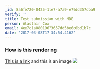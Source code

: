 ```yaml
---
_id: 8a6fe720-0425-11e7-a7a9-e79dd357dba9
verify: ''
title: Test submission with MDE
person: Alastair Cox
email: 4ee7c1a08019673657dd5be6d0bd1b7c
date: '2017-03-08T17:34:54.416Z'
---
```

### How is this rendering

[This is a link](bbc.co.uk) 
and this is an image
![](https://i.guim.co.uk/img/media/087d7c4c1ad93bb363df78c3695165cbb2f80ea9/0_171_4914_2947/master/4914.jpg?w=620&q=55&auto=format&usm=12&fit=max&s=a63a9159c9c3a6a4d32e6fc93d037aa1)
